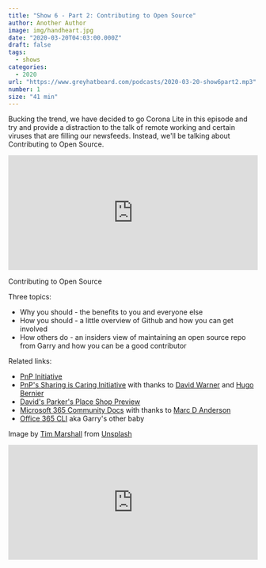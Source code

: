 ```yaml
---
title: "Show 6 - Part 2: Contributing to Open Source"
author: Another Author
image: img/handheart.jpg
date: "2020-03-20T04:03:00.000Z"
draft: false
tags: 
  - shows
categories:
  - 2020
url: "https://www.greyhatbeard.com/podcasts/2020-03-20-show6part2.mp3"
number: 1
size: "41 min"
---
```


Bucking the trend, we have decided to go Corona Lite in this episode and try and provide a distraction to the talk of remote working and certain viruses that are filling our newsfeeds. Instead, we'll be talking about Contributing to Open Source.

<iframe src="https://open.spotify.com/embed-podcast/episode/3xrRNLDSSmJY5GFTzo6X2V" width="100%" height="232" frameborder="0" allowtransparency="true" allow="encrypted-media"></iframe>


Contributing to Open Source

Three topics:
- Why you should - the benefits to you and everyone else
- How you should - a little overview of Github and how you can get involved
- How others do - an insiders view of maintaining an open source repo from Garry and how you can be a good contributor

Related links:
- [PnP Initiative](https://docs.microsoft.com/en-us/sharepoint/dev/community/community)
- [PnP's Sharing is Caring Initiative](https://docs.microsoft.com/en-us/learn/certifications/) with thanks to [David Warner](https://twitter.com/DavidWarnerII) and [Hugo Bernier]()
- [David's Parker's Place Shop Preview](http://warner.digital/m365-pnp-parkers-place/)
- [Microsoft 365 Community Docs](https://docs.microsoft.com/en-us/microsoft-365/community/) with thanks to [Marc D Anderson](https://twitter.com/sympmarc)
- [Office 365 CLI](https://github.com/pnp/office365-cli) aka Garry's other baby

Image by [Tim Marshall](https://unsplash.com/@timmarshall?utm_source=unsplash&utm_medium=referral&utm_content=creditCopyText) from [Unsplash](https://unsplash.com)


<iframe src="https://open.spotify.com/embed-podcast/episode/3xrRNLDSSmJY5GFTzo6X2V" width="100%" height="232" frameborder="0" allowtransparency="true" allow="encrypted-media"></iframe>
